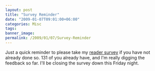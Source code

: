 ```yaml
---
layout: post
title: "Survey Reminder"
date: "2009-01-07T09:01:00+06:00"
categories: Misc 
tags: 
banner_image: 
permalink: /2009/01/07/Survey-Reminder
---
```


Just a quick reminder to please take my <a href="http://www.raymondcamden.com/demos/soundings/survey.cfm?id=82FCFD08-19B9-E658-9D643EF7DF465EA4">reader survey</a> if you have not already done so. 131 of you already have, and I'm really digging the feedback so far. I'll be closing the survey down this Friday night.